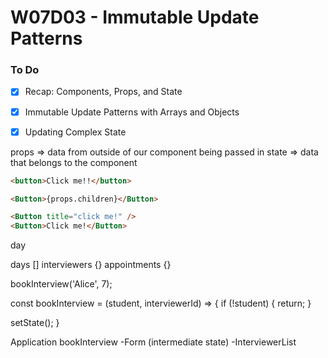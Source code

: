 # W07D03 - Immutable Update Patterns

### To Do
- [x] Recap: Components, Props, and State
- [x] Immutable Update Patterns with Arrays and Objects
- [x] Updating Complex State


props => data from outside of our component being passed in
state => data that belongs to the component


```html
<button>Click me!!</button>

<Button>{props.children}</Button>

<Button title="click me!" />
<Button>Click me!</Button>

```

day

days []
interviewers {}
appointments {}


bookInterview('Alice', 7);

const bookInterview = (student, interviewerId) => {
  if (!student) {
    return;
  }

  setState();
}


Application bookInterview
  -Form (intermediate state)
    -InterviewerList








